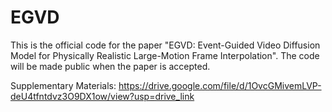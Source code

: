 # EGVD
This is the official code for the paper "EGVD: Event-Guided Video Diffusion Model for Physically Realistic Large-Motion Frame Interpolation". The code will be made public when the paper is accepted.


Supplementary Materials: https://drive.google.com/file/d/1OvcGMivemLVP-deU4tfntdvz3O9DX1ow/view?usp=drive_link
